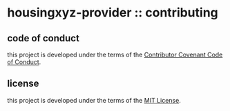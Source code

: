 # housingxyz-provider :: contributing

## code of conduct

this project is developed under the terms of the [Contributor Covenant Code of Conduct][code-of-conduct-url].

## license

this project is developed under the terms of the [MIT License][mit-license-url].

[code-of-conduct-url]: https://github.com/revaturexyz/housingxyz-provider/blob/master/.github/CODE-OF-CONDUCT.md 'CODE OF CONDUCT'
[mit-license-url]: https://github.com/revaturexyz/housingxyz-provider/blob/master/LICENSE.txt 'MIT LICENSE'
